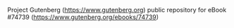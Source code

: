 Project Gutenberg (https://www.gutenberg.org) public repository for
eBook #74739 (https://www.gutenberg.org/ebooks/74739)
